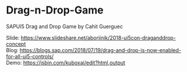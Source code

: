 # Drag-n-Drop-Game
SAPUI5 Drag and Drop Game by Cahit Guerguec

Slide: https://www.slideshare.net/aborjinik/2018-ui5con-draganddrop-concept </br>
Blog: https://blogs.sap.com/2018/07/19/drag-and-drop-is-now-enabled-for-all-ui5-controls/ </br>
Demo: https://jsbin.com/kuboxaj/edit?html,output </br>
